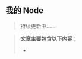 <!--
 * @Author: Lby
 * @Date: 2022-05-19 15:33:00
 * @LastEditors: lby
 * @LastEditTime: 2022-05-30 21:07:36
 * @FilePath: /Knowledge-Map/Node/node.md
 * @Description: 
 * 
 * Copyright (c) 2022 by lby, All Rights Reserved. 
-->

## 我的 Node 

> 持续更新中……

> **文章主要包含以下内容：**
>
> - 
